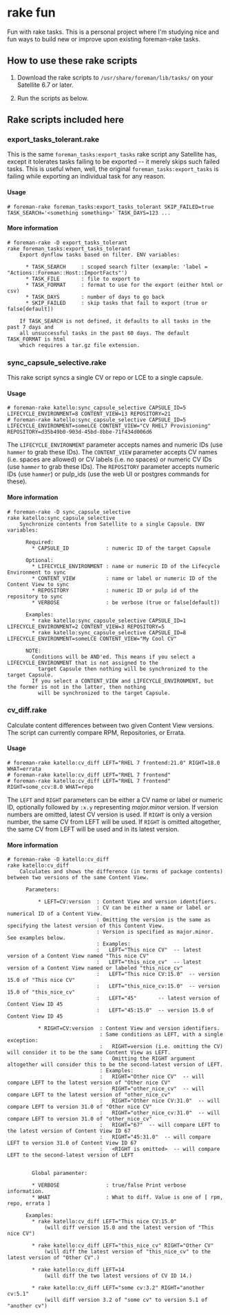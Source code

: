 # rake fun

Fun with rake tasks. This is a personal project where I'm studying nice and fun ways to build new or improve upon existing foreman-rake tasks.

## How to use these rake scripts

1. Download the rake scripts to `/usr/share/foreman/lib/tasks/` on your Satellite 6.7 or later.

2. Run the scripts as below.


## Rake scripts included here

### export_tasks_tolerant.rake
This is the same `foreman_tasks:export_tasks` rake script any Satellite has, except it tolerates tasks failing to be exported -- it merely skips such failed tasks. This is useful when, well, the original `foreman_tasks:export_tasks` is failing while exporting an individual task for any reason.

#### Usage
~~~
# foreman-rake foreman_tasks:export_tasks_tolerant SKIP_FAILED=true TASK_SEARCH='<something something>' TASK_DAYS=123 ...
~~~

#### More information
~~~
# foreman-rake -D export_tasks_tolerant
rake foreman_tasks:export_tasks_tolerant
    Export dynflow tasks based on filter. ENV variables:
    
      * TASK_SEARCH     : scoped search filter (example: 'label = "Actions::Foreman::Host::ImportFacts"')
      * TASK_FILE       : file to export to
      * TASK_FORMAT     : format to use for the export (either html or csv)
      * TASK_DAYS       : number of days to go back
      * SKIP_FAILED     : skip tasks that fail to export (true or false[default])
    
    If TASK_SEARCH is not defined, it defaults to all tasks in the past 7 days and
    all unsuccessful tasks in the past 60 days. The default TASK_FORMAT is html
    which requires a tar.gz file extension.
~~~
 

### sync_capsule_selective.rake
This rake script syncs a single CV or repo or LCE to a single capsule.

#### Usage
~~~
# foreman-rake katello:sync_capsule_selective CAPSULE_ID=5 LIFECYCLE_ENVIRONMENT=8 CONTENT_VIEW=13 REPOSITORY=21
# foreman-rake katello:sync_capsule_selective CAPSULE_ID=5 LIFECYCLE_ENVIRONMENT=someLCE CONTENT_VIEW="CV RHEL7 Provisioning" REPOSITORY=d35b49b0-903d-45bd-8bbe-71f434d006d6
~~~

The `LIFECYCLE_ENVIRONMENT` parameter accepts names and numeric IDs (use `hammer` to grab these IDs).
The `CONTENT_VIEW` parameter accepts CV names (i.e. spaces are allowed) or CV labels (i.e. no spaces) or numeric CV IDs (use `hammer` to grab these IDs).
The `REPOSITORY` parameter accepts numeric IDs (use `hammer`) or pulp_ids (use the web UI or postgres commands for these).

#### More information
~~~
# foreman-rake -D sync_capsule_selective
rake katello:sync_capsule_selective
    Synchronize contents from Satellite to a single Capsule. ENV variables:
    
      Required:
        * CAPSULE_ID            : numeric ID of the target Capsule
    
      Optional:
        * LIFECYCLE_ENVIRONMENT : name or numeric ID of the Lifecycle Environment to sync
        * CONTENT_VIEW          : name or label or numeric ID of the Content View to sync
        * REPOSITORY            : numeric ID or pulp id of the repository to sync
        * VERBOSE               : be verbose (true or false[default])
    
      Examples:
        * rake katello:sync_capsule_selective CAPSULE_ID=1 LIFECYCLE_ENVIRONMENT=2 CONTENT_VIEW=3 REPOSITORY=5
        * rake katello:sync_capsule_selective CAPSULE_ID=8 LIFECYCLE_ENVIRONMENT=someLCE CONTENT_VIEW="My Cool CV"
    
      NOTE:
        Conditions will be AND'ed. This means if you select a LIFECYCLE_ENVIRONMENT that is not assigned to the
          target Capsule then nothing will be synchronized to the target Capsule.
        If you select a CONTENT_VIEW and LIFECYCLE_ENVIRONMENT, but the former is not in the latter, then nothing
          will be synchronized to the target Capsule.
~~~

### cv_diff.rake
Calculate content differences between two given Content View versions. The script can currently compare RPM, Repositories, or Errata.


#### Usage
~~~
# foreman-rake katello:cv_diff LEFT="RHEL 7 frontend:21.0" RIGHT=18.0 WHAT=errata
# foreman-rake katello:cv_diff LEFT="RHEL 7 frontend" 
# foreman-rake katello:cv_diff LEFT="RHEL 7 frontend" RIGHT=some_ccv:8.0 WHAT=repo
~~~

The `LEFT` and `RIGHT` parameters can be either a CV name or label or numeric ID, optionally followed by `:x.y` representing *major.minor* version.
If version numbers are omitted, latest CV version is used.
If `RIGHT` is only a version number, the same CV from LEFT will be used.
If `RIGHT` is omitted altogether, the same CV from LEFT will be used and in its latest version.

#### More information
~~~
# foreman-rake -D katello:cv_diff
rake katello:cv_diff
    Calculates and shows the difference (in terms of package contents) between two versions of the same Content View.
    
      Parameters:
    
          * LEFT=CV:version  : Content View and version identifiers.
                             : CV can be either a name or label or numerical ID of a Content View.
                             : Omitting the version is the same as specifying the latest version of this Content View.
                             : Version is specified as major.minor. See examples below.
                             : Examples:
                             :   LEFT="This nice CV"  -- latest version of a Content View named "This nice CV"
                             :   LEFT="this_nice_cv"  -- latest version of a Content View named or labeled "this_nice_cv"
                             :   LEFT="This nice CV:15.0"  -- version 15.0 of "This nice CV"
                             :   LEFT="this_nice_cv:15.0"  -- version 15.0 of "this_nice_cv"
                             :   LEFT="45"       -- latest version of Content View ID 45
                             :   LEFT="45:15.0"  -- version 15.0 of Content View ID 45
    
          * RIGHT=CV:version  : Content View and version identifiers.
                              : Same conditions as LEFT, with a single exception:
                              :   RIGHT=version (i.e. omitting the CV) will consider it to be the same Content View as LEFT.
                              :   Omitting the RIGHT argument altogether will consider this to be the second-latest version of LEFT.
                              : Examples:
                              :   RIGHT="Other nice CV"  -- will compare LEFT to the latest version of "Other nice CV"
                              :   RIGHT="other_nice_cv"  -- will compare LEFT to the latest version of "other_nice_cv"
                              :   RIGHT="Other nice CV:31.0"  -- will compare LEFT to version 31.0 of "Other nice CV"
                              :   RIGHT="other_nice_cv:31.0"  -- will compare LEFT to version 31.0 of "other_nice_cv"
                              :   RIGHT="67"  -- will compare LEFT to the latest version of Content View ID 67
                              :   RIGHT="45:31.0"  -- will compare LEFT to version 31.0 of Content View ID 67
                              :   <RIGHT is omitted>  -- will compare LEFT to the second-latest version of LEFT
    
    
        Global paramenter:
    
        * VERBOSE               : true/false Print verbose information.
        * WHAT                  : What to diff. Value is one of [ rpm, repo, errata ]
    
      Examples:
        * rake katello:cv_diff LEFT="This nice CV:15.0"
            (will diff version 15.0 and the latest version of "This nice CV")
    
        * rake katello:cv_diff LEFT="this_nice_cv" RIGHT="Other CV"
            (will diff the latest version of "this_nice_cv" to the latest version of "Other CV".)
    
        * rake katello:cv_diff LEFT=14
            (will diff the two latest versions of CV ID 14.)
    
        * rake katello:cv_diff LEFT="some cv:3.2" RIGHT="another cv:5.1"
            (will diff version 3.2 of "some cv" to version 5.1 of "another cv")
~~~

